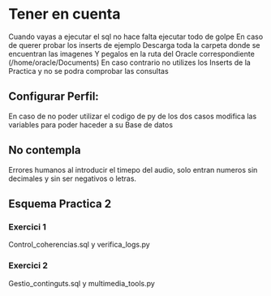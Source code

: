 # Tener en cuenta
Cuando vayas a ejecutar el sql no hace falta ejecutar todo de golpe
En caso de querer probar los inserts de ejemplo
	Descarga toda la carpeta donde se encuentran las imagenes 
	Y pegalos en la ruta del Oracle correspondiente (/home/oracle/Documents)
En caso contrario no utilizes los Inserts de la Practica y no se podra comprobar las consultas

## Configurar Perfil:
En caso de no poder utilizar el codigo de py de los dos casos modifica las variables para poder haceder a su Base de datos

## No contempla
Errores humanos al introducir el timepo del audio, solo entran numeros sin decimales y sin ser negativos o letras.

## Esquema Practica 2
### Exercici 1
Control_coherencias.sql y 
verifica_logs.py

### Exercici 2
Gestio_continguts.sql y
multimedia_tools.py
